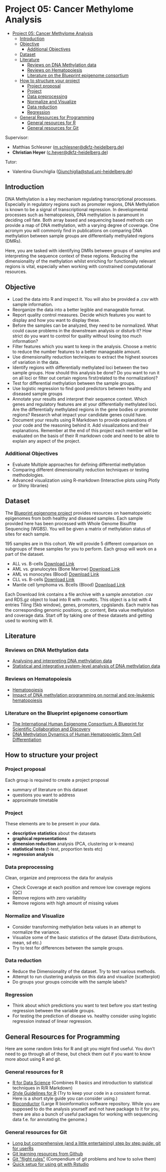 # Project 05: Cancer Methylome Analysis

- [Project 05: Cancer Methylome Analysis](#project-05-cancer-methylome-analysis)
  - [Introduction](#introduction)
  - [Objective](#objective)
    - [Additional Objectives](#additional-objectives)
  - [Dataset](#dataset)
  - [Literature](#literature)
    - [Reviews on DNA Methylation data](#reviews-on-dna-methylation-data)
    - [Reviews on Hematopoiesis](#reviews-on-hematopoiesis)
    - [Literature on the Blueprint epigenome consortium](#literature-on-the-blueprint-epigenome-consortium)
  - [How to structure your project](#how-to-structure-your-project)
    - [Project proposal](#project-proposal)
    - [Project](#project)
    - [Data preprocessing](#data-preprocessing)
    - [Normalize and Visualize](#normalize-and-visualize)
    - [Data reduction](#data-reduction)
    - [Regression](#regression)
  - [General Resources for Programming](#general-resources-for-programming)
    - [General resources for R](#general-resources-for-r)
    - [General resources for Git](#general-resources-for-git)

Supervisor:

- Matthias Schlesner (m.schlesner@dkfz-heidelberg.de)
- **Christian Heyer** (c.heyer@dkfz-heidelberg.de)

Tutor:

- Valentina Giunchiglia ([Giunchiglia@stud.uni-heidelberg.de](mailto:Giunchiglia@stud.uni-heidelberg.de))

## Introduction

DNA Methylation is a key mechanism regulating transcriptional processes. Especially in regulatory regions such as promoter regions, DNA Methylation is known to be a signal of transcriptional repression. In developmental processes such as hematopoiesis, DNA methylation is paramount in deciding cell fate. Both array based and sequencing based methods can provide a map of DNA methylation, with a varying degree of coverage. One acronym you will commonly find in publications on comparing DNA methylation between sample groups are differentially methylated regions (DMRs).

Here, you are tasked with identifying DMRs between groups of samples and interpreting the sequence context of these regions. Reducing the dimensionality of the methylation whilst enriching for functionally relevant regions is vital, especially when working with constrained computational resources.

## Objective

- Load the data into R and inspect it. You will also be provided a .csv with sample information.
- Reorganize the data into a better legible and manageable format.
- Report quality control measures. Decide which features you want to display and how you want to display these.
- Before the samples can be analyzed, they need to be normalized. What could cause problems in the downstream analysis or disturb it? How strict do you want to control for quality without losing too much information?
- Filter features which you want to keep in the analysis. Choose a metric to reduce the number features to a better manageable amount.
- Use dimensionality reduction techniques to extract the highest sources of variation in the data.
- Identify regions with differentially methylated loci between the two sample groups. How should this analysis be done? Do you want to run it on all loci or filter out certain regions first(related to the normalization)?
- Test for differential methylation between the sample groups.
- Use logistic regression to find good predictors between healthy and diseased sample groups
- Annotate your results and interpret their sequence context. Which genes and regulatory features are at your differentially methylated loci. Are the differentially methylated regions in the gene bodies or promoter regions? Research what impact your candidate genes could have.
- Document your results using R Markdown to provide explanations of your code and the reasoning behind it. Add visualizations and their explanations. Remember at the end of this project each member will be evaluated on the basis of their R markdown code and need to be able to explain any aspect of the project.

### Additional Objectives

- Evaluate Multiple approaches for defining differential methylation
- Comparing different dimensionality reduction techniques or testing methodologies.
- Advanced visualization using R-markdown (Interactive plots using Plotly or Shiny libraries)

## Dataset

The [Blueprint epigenome project](http://www.blueprint-epigenome.eu/) provides resources on haematopoietic epigenomes from both healthy and diseased samples. Each sample provided here has been processed with Whole Genome Bisulfite Sequencing (WGBS). You will be given a matrix of methylation status of sites for each sample.

195 samples are in this cohort. We will provide 5 different comparison on subgroups of these samples for you to perform. Each group will work on a part of the dataset.

- ALL vs. B-cells [Download Link](https://figshare.com/s/7c9c9dc7ea35c38e3a77)
- AML vs. granulocytes (Bone Marrow) [Download Link](https://figshare.com/s/987a7f2daf57158fb7af)
- AML vs monocytes (Blood) [Download Link](https://figshare.com/s/4bf0788712b1957803ca)
- CLL vs. B-cells [Download Link](https://figshare.com/s/2e42ba145a9f8a5d79cd)
- Mantle cell lymphoma vs. Bcells (Blood) [Download Link](https://figshare.com/s/db168ec583b0bca56944)

Each Download link contains a file archive with a sample annotation .csv and RDS.gz object to load into R with `readRDS`.
This object is a list with 4 entries Tiling (5kb window), genes, promoters, cpgislands. Each matrix has the corresponding genomic positions, gc content, Beta value methylation and coverage data. Start off by taking one of these datasets and getting used to working with R.


## Literature

### Reviews on DNA Methylation data

- [Analysing and interpreting DNA methylation data](https://www.nature.com/articles/nrg3273)
- [Statistical and integrative system-level analysis of DNA methylation data](https://www.nature.com/articles/nrg.2017.86)

### Reviews on Hematopoiesis

- [Hematopoiesis](https://doi.org/10.1101/cshperspect.a008250)
- [Impact of DNA methylation programming on normal and pre-leukemic hematopoiesis](https://doi.org/10.1016/j.semcancer.2017.09.008)

### Literature on the Blueprint epigenome consortium

- [The International Human Epigenome Consortium: A Blueprint for Scientific Collaboration and Discovery](https://www.cell.com/cell/fulltext/S0092-8674(16)31528-8)
- [DNA Methylation Dynamics of Human Hematopoietic Stem Cell Differentiation](https://www.cell.com/cell-stem-cell/fulltext/S1934-5909(16)30360-5)

## How to structure your project

### Project proposal

Each group is required to create a project proposal

- summary of literature on this dataset
- questions you want to address
- approximate timetable

### Project

These elements are to be present in your data.

- **descriptive statistics** about the datasets
- **graphical representations**
- **dimension reduction** analysis (PCA, clustering or k-means)
- **statistical tests** (t-test, proportion tests etc)
- **regression analysis**

### Data preprocessing

Clean, organize and preprocess the data for analysis

- Check Coverage at each position and remove low coverage regions (QC)
- Remove regions with zero variability
- Remove regions with high amount of missing values

### Normalize and Visualize

- Consider transforming methylation beta values in an attempt to normalize the variance.
- Visualize some of the basic statistics of the dataset (Data distributions, mean, sd etc.)
- Try to test for differences between the sample groups.

### Data reduction

- Reduce the Dimensionality of the dataset. Try to test various methods.
- Attempt to run clustering analysis on this data and visualize (scatterplot)
- Do groups your groups coincide with the sample labels?

### Regression

- Think about which predictions you want to test before you start testing regression between the variable groups.
- For testing the prediction of disease vs. healthy consider using logistic regression instead of linear regression.

## General Resources for Programming

Here are some random links for R and git you might find useful. You don't need to go through all of these, but check them out if you want to know more about using R and git.

### General resources for R

- [R for Data Science](https://r4ds.had.co.nz/) (Combines R basics and introduction to statistical techniques in R/R Markdown)
- [Style Guidelines for R](http://adv-r.had.co.nz/Style.html) (Try to keep your code in a consistent format. Here is a short style guide you can consider using.)
- [Bioconductor](https://bioconductor.org/) (Large R bioinformatics software repository. While you are supposed to do the analysis yourself and not have package to it for you, there are also a bunch of useful packages for working with sequencing data f.e. for annotating the genome.)

### General resources for Git

- [Long but comprehensive (and a little entertaining) step by step guide: git for userRs](https://happygitwithr.com/)
- [Git learning resources from Github](https://try.github.io/)
- [Git "flight rules"](https://github.com/k88hudson/git-flight-rules) (Compendium of git problems and how to solve them)
- [Quick setup for using git with Rstudio](https://support.rstudio.com/hc/en-us/articles/200532077-Version-Control-with-Git-and-SVN)

